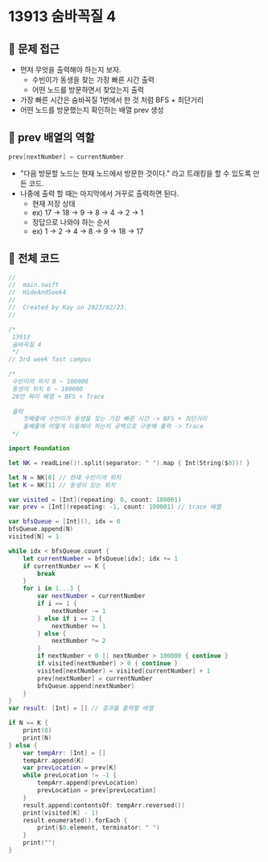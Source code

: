 # 13913 숨바꼭질 4

## 🍎 문제 접근
- 먼저 무엇을 출력해야 하는지 보자.
    - 수빈이가 동생을 찾는 가장 빠른 시간 출력
    - 어떤 노드를 방문하면서 찾았는지 출력
- 가장 빠른 시간은 숨바꼭질 1번에서 한 것 처럼 BFS + 최단거리
- 어떤 노드를 방문했는지 확인하는 배열 prev 생성

## 🍎 prev 배열의 역할
```swift
prev[nextNumber] = currentNumber
```
- "다음 방문할 노드는 현재 노드에서 방문한 것이다." 라고 트래킹을 할 수 있도록 만든 코드.
- 나중에 출력 할 때는 마지막에서 거꾸로 출력하면 된다.
    - 현재 저장 상태
    - ex) 17 -> 18 -> 9 -> 8 -> 4 -> 2 -> 1
    - 정답으로 나와야 하는 순서
    - ex) 1 -> 2 -> 4 -> 8 -> 9 -> 18 -> 17

## 🍎 전체 코드
```swift
//
//  main.swift
//  HideAndSeek4
//
//  Created by Kay on 2023/02/23.
//

/*
 13913
 숨바꼭질 4
 */
// 3rd week fast campus

/*
 수빈이의 위치 0 ~ 100000
 동생의 위치 0 ~ 100000
 20만 짜리 배열 + BFS + Trace
 
 출력
    첫째줄에 수빈이가 동생을 찾는 가장 빠른 시간 -> BFS + 최단거리
    둘째줄에 어떻게 이동해야 하는지 공백으로 구분해 출력 -> Trace
 */

import Foundation

let NK = readLine()!.split(separator: " ").map { Int(String($0))! }

let N = NK[0] // 현재 수빈이의 위치
let K = NK[1] // 동생이 있는 위치

var visited = [Int](repeating: 0, count: 100001)
var prev = [Int](repeating: -1, count: 100001) // trace 배열

var bfsQueue = [Int](), idx = 0
bfsQueue.append(N)
visited[N] = 1

while idx < bfsQueue.count {
    let currentNumber = bfsQueue[idx]; idx += 1
    if currentNumber == K {
        break
    }
    for i in 1...3 {
        var nextNumber = currentNumber
        if i == 1 {
            nextNumber -= 1
        } else if i == 2 {
            nextNumber += 1
        } else {
            nextNumber *= 2
        }
        if nextNumber < 0 || nextNumber > 100000 { continue }
        if visited[nextNumber] > 0 { continue }
        visited[nextNumber] = visited[currentNumber] + 1
        prev[nextNumber] = currentNumber
        bfsQueue.append(nextNumber)
    }
}
var result: [Int] = [] // 결과를 출력할 배열

if N == K {
    print(0)
    print(N)
} else {
    var tempArr: [Int] = []
    tempArr.append(K)
    var prevLocation = prev[K]
    while prevLocation != -1 {
        tempArr.append(prevLocation)
        prevLocation = prev[prevLocation]
    }
    result.append(contentsOf: tempArr.reversed())
    print(visited[K] - 1)
    result.enumerated().forEach {
        print($0.element, terminator: " ")
    }
    print("")
}
```
